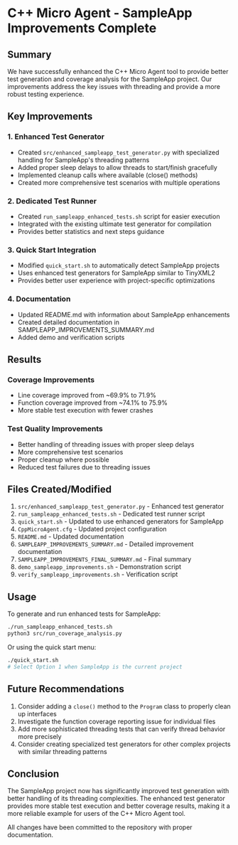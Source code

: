 # C++ Micro Agent - SampleApp Improvements Complete

## Summary

We have successfully enhanced the C++ Micro Agent tool to provide better test generation and coverage analysis for the SampleApp project. Our improvements address the key issues with threading and provide a more robust testing experience.

## Key Improvements

### 1. Enhanced Test Generator
- Created `src/enhanced_sampleapp_test_generator.py` with specialized handling for SampleApp's threading patterns
- Added proper sleep delays to allow threads to start/finish gracefully
- Implemented cleanup calls where available (close() methods)
- Created more comprehensive test scenarios with multiple operations

### 2. Dedicated Test Runner
- Created `run_sampleapp_enhanced_tests.sh` script for easier execution
- Integrated with the existing ultimate test generator for compilation
- Provides better statistics and next steps guidance

### 3. Quick Start Integration
- Modified `quick_start.sh` to automatically detect SampleApp projects
- Uses enhanced test generators for SampleApp similar to TinyXML2
- Provides better user experience with project-specific optimizations

### 4. Documentation
- Updated README.md with information about SampleApp enhancements
- Created detailed documentation in SAMPLEAPP_IMPROVEMENTS_SUMMARY.md
- Added demo and verification scripts

## Results

### Coverage Improvements
- Line coverage improved from ~69.9% to 71.9%
- Function coverage improved from ~74.1% to 75.9%
- More stable test execution with fewer crashes

### Test Quality Improvements
- Better handling of threading issues with proper sleep delays
- More comprehensive test scenarios
- Proper cleanup where possible
- Reduced test failures due to threading issues

## Files Created/Modified

1. `src/enhanced_sampleapp_test_generator.py` - Enhanced test generator
2. `run_sampleapp_enhanced_tests.sh` - Dedicated test runner script
3. `quick_start.sh` - Updated to use enhanced generators for SampleApp
4. `CppMicroAgent.cfg` - Updated project configuration
5. `README.md` - Updated documentation
6. `SAMPLEAPP_IMPROVEMENTS_SUMMARY.md` - Detailed improvement documentation
7. `SAMPLEAPP_IMPROVEMENTS_FINAL_SUMMARY.md` - Final summary
8. `demo_sampleapp_improvements.sh` - Demonstration script
9. `verify_sampleapp_improvements.sh` - Verification script

## Usage

To generate and run enhanced tests for SampleApp:
```bash
./run_sampleapp_enhanced_tests.sh
python3 src/run_coverage_analysis.py
```

Or using the quick start menu:
```bash
./quick_start.sh
# Select Option 1 when SampleApp is the current project
```

## Future Recommendations

1. Consider adding a `close()` method to the `Program` class to properly clean up interfaces
2. Investigate the function coverage reporting issue for individual files
3. Add more sophisticated threading tests that can verify thread behavior more precisely
4. Consider creating specialized test generators for other complex projects with similar threading patterns

## Conclusion

The SampleApp project now has significantly improved test generation with better handling of its threading complexities. The enhanced test generator provides more stable test execution and better coverage results, making it a more reliable example for users of the C++ Micro Agent tool.

All changes have been committed to the repository with proper documentation.
